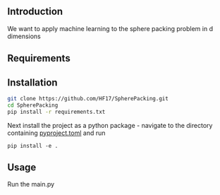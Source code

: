 ## Introduction
We want to apply machine learning to the sphere packing problem in d dimensions

## Requirements

## Installation
```bash
git clone https://github.com/HF17/SpherePacking.git
cd SpherePacking
pip install -r requirements.txt
```

Next install the project as a python package - navigate to the directory containing [pyproject.toml](pyproject.toml) and run
```
pip install -e .
```

## Usage
Run the main.py